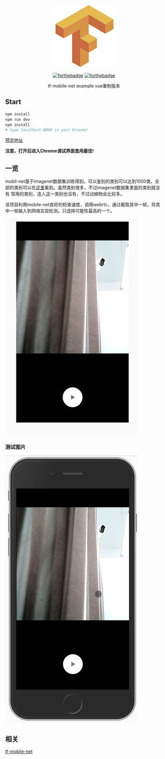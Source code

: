 <div align="center">

<img src="https://raw.githubusercontent.com/JiangWeixian/tf-mobilenet-vue/webpack-stage-young/build/logo.png" style="width: 100"/>

[![forthebadge](https://forthebadge.com/images/badges/made-with-vue.svg)](https://forthebadge.com)
[![forthebadge](https://forthebadge.com/images/badges/built-by-codebabes.svg)](https://forthebadge.com)

<p>tf-mobile-net example vue重制版本</p>
</div>

## Start

```bash
npm install
npm run dev
npm install
# type localhost:8080 in your browser
```

[预览地址](https://jiangweixian.github.io/tf-mobilenet-vue/dist/#/camera)

**注意，打开后进入Chrome调试界面食用最佳!**

## 一览

mobil-net基于imagenet数据集训练得到。可以鉴别的类别可以达到1000类，全部的类别可以在[这里](https://github.com/tensorflow/tfjs-examples/blob/master/mobilenet/imagenet_classes.js)看到。虽然类别很多，不过imagenet数据集里面的类别就没有
常用的类别，连人这一类别也没有，不过动植物会比较多。

该项目利用mobile-net良好的检查速度，调用webrtc，通过截取其中一帧，将其中一帧输入到网络实现检测。只选择可能性最高的一个。

<img src="https://raw.githubusercontent.com/JiangWeixian/tf-mobilenet-vue/dev/docs/build-example.gif" />

### 测试图片

<img src="https://raw.githubusercontent.com/JiangWeixian/tf-mobilenet-vue/dev/docs/shark-example.gif" />

## 相关

[tf-mobile-net](https://github.com/tensorflow/tfjs-models/tree/master/mobilenet)
